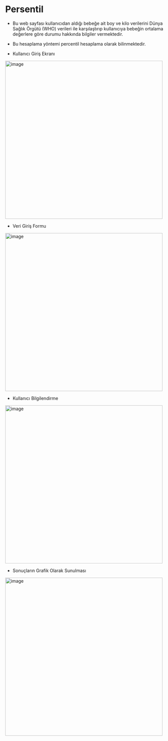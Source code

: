 # Persentil
 * Bu web sayfası kullanıcıdan aldığı bebeğe ait boy ve kilo verilerini Dünya Sağlık Örgütü (WHO) verileri ile karşılaştırıp kullanıcıya 
   bebeğin ortalama değerlere göre durumu hakkında bilgiler vermektedir.
 * Bu hesaplama yöntemi percentil hesaplama olarak bilinmektedir. 
 
 * Kullanıcı Giriş Ekranı
 <img width="500" alt="image" src="https://user-images.githubusercontent.com/60326186/191365694-4e935386-73ab-4b43-a67f-500ac749e2ba.png">

* Veri Giriş Formu
<img width="500" alt="image" src="https://user-images.githubusercontent.com/60326186/191365783-d6cc1590-f6cd-4f63-8a38-161607d02e59.png">

* Kullanıcı Bilgilendirme 
<img width="500" alt="image" src="https://user-images.githubusercontent.com/60326186/191365872-ad18eec9-1daf-46e2-914f-4a95a630b608.png">

* Sonuçların Grafik Olarak Sunulması
<img width="500" alt="image" src="https://user-images.githubusercontent.com/60326186/191365925-38956781-91a5-4ab7-ac8b-2dce09b3ffb0.png">
